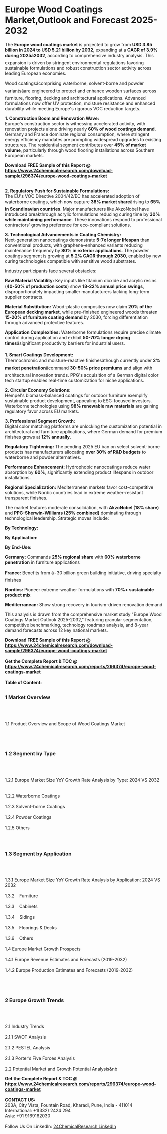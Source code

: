 <h1>Europe Wood Coatings Market,Outlook and Forecast 2025-2032</h1><p>The <strong>Europe wood coatings market</strong> is projected to grow from <strong>USD 3.85 billion in 2024 to USD 5.21 billion by 2032</strong>, expanding at a <strong>CAGR of 3.9% during 2025â2032</strong>, according to comprehensive industry analysis. This expansion is driven by stringent environmental regulations favoring sustainable formulations and robust construction sector activity across leading European economies.</p><p>Wood coatingsâcomprising waterborne, solvent-borne and powder variantsâare engineered to protect and enhance wooden surfaces across furniture, flooring, decking and architectural applications. Advanced formulations now offer UV protection, moisture resistance and enhanced durability while meeting Europe's rigorous VOC reduction targets.</p><p><strong>1. Construction Boom and Renovation Wave:</strong><br>
Europe's construction sector is witnessing accelerated activity, with renovation projects alone driving nearly <strong>60% of wood coatings demand</strong>. Germany and France dominate regional consumption, where stringent energy efficiency mandates are prompting widespread upgrades to existing structures. The residential segment contributes over <strong>45% of market volume</strong>, particularly through wood flooring installations across Southern European markets.</p><div><b>Download FREE Sample of this Report @ 
            <a href="https://www.24chemicalresearch.com/download-sample/296374/europe-wood-coatings-market">
            https://www.24chemicalresearch.com/download-sample/296374/europe-wood-coatings-market</a></b></div><br><p><strong>2. Regulatory Push for Sustainable Formulations:</strong><br>
The EU's VOC Directive 2004/42/EC has accelerated adoption of waterborne coatings, which now capture <strong>38% market share</strong>ârising to <strong>65% in Scandinavian countries</strong>. Major manufacturers like AkzoNobel have introduced breakthrough acrylic formulations reducing curing time by <strong>30% while maintaining performance</strong>. These innovations respond to professional contractors' growing preference for eco-compliant solutions.</p><p><strong>3. Technological Advancements in Coating Chemistry:</strong><br>
Next-generation nanocoatings demonstrate <strong>5-7x longer lifespan</strong> than conventional products, with graphene-enhanced variants reducing maintenance frequency by <strong>80% in exterior applications</strong>. The powder coatings segment is growing at <strong>5.2% CAGR through 2030</strong>, enabled by new curing technologies compatible with sensitive wood substrates.</p><p>Industry participants face several obstacles:</p><p><strong>Raw Material Volatility:</strong> Key inputs like titanium dioxide and acrylic resins (<strong>40-50% of production costs</strong>) show <strong>18-22% annual price swings</strong>, disproportionately impacting smaller manufacturers lacking long-term supplier contracts.</p><p><strong>Material Substitution:</strong> Wood-plastic composites now claim <strong>20% of the European decking market</strong>, while pre-finished engineered woods threaten <strong>15-20% of furniture coating demand</strong> by 2030, forcing differentiation through advanced protective features.</p><p><strong>Application Complexities:</strong> Waterborne formulations require precise climate control during application and exhibit <strong>50-70% longer drying times</strong>âsignificant productivity barriers for industrial users.</p><p><strong>1. Smart Coatings Development:</strong><br>
Thermochromic and moisture-reactive finishesâthough currently under <strong>2% market penetration</strong>âcommand <strong>30-50% price premiums</strong> and align with architectural innovation trends. PPG's acquisition of a German digital color tech startup enables real-time customization for niche applications.</p><p><strong>2. Circular Economy Solutions:</strong><br>
Hempel's biomass-balanced coatings for outdoor furniture exemplify sustainable product development, appealing to ESG-focused investors. Waterborne technologies using <strong>98% renewable raw materials</strong> are gaining regulatory favor across EU markets.</p><p><strong>3. Professional Segment Growth:</strong><br>
Digital color matching platforms are unlocking the customization potential in architectural and furniture applications, where German demand for premium finishes grows at <strong>12% annually</strong>.</p><p><strong>Regulatory Tightening:</strong> The pending 2025 EU ban on select solvent-borne products has manufacturers allocating <strong>over 30% of R&amp;D budgets</strong> to waterborne and powder alternatives.</p><p><strong>Performance Enhancement:</strong> Hydrophobic nanocoatings reduce water absorption by <strong>60%</strong>, significantly extending product lifespans in outdoor installations.</p><p><strong>Regional Specialization:</strong> Mediterranean markets favor cost-competitive solutions, while Nordic countries lead in extreme weather-resistant transparent finishes.</p><p>The market features moderate consolidation, with <strong>AkzoNobel (18% share)</strong> and <strong>PPG-Sherwin-Williams (25% combined)</strong> dominating through technological leadership. Strategic moves include:</p><p><strong>By Technology:</strong></p><p><strong>By Application:</strong></p><p><strong>By End-Use:</strong></p><p><strong>Germany:</strong> Commands <strong>25% regional share</strong> with <strong>60% waterborne penetration</strong> in furniture applications</p><p><strong>France:</strong> Benefits from â¬30 billion green building initiative, driving specialty finishes</p><p><strong>Nordics:</strong> Pioneer extreme-weather formulations with <strong>70%+ sustainable product mix</strong></p><p><strong>Mediterranean:</strong> Show strong recovery in tourism-driven renovation demand</p><p>This analysis is drawn from the comprehensive market study "Europe Wood Coatings Market Outlook 2025-2032," featuring granular segmentation, competitive benchmarking, technology roadmap analysis, and 8-year demand forecasts across 12 key national markets.</p><div><b>Download FREE Sample of this Report @ 
            <a href="https://www.24chemicalresearch.com/download-sample/296374/europe-wood-coatings-market">
            https://www.24chemicalresearch.com/download-sample/296374/europe-wood-coatings-market</a></b></div><br><div><b>Get the Complete Report & TOC @ 
            <a href="https://www.24chemicalresearch.com/reports/296374/europe-wood-coatings-market">
            https://www.24chemicalresearch.com/reports/296374/europe-wood-coatings-market</a></b></div><br>
            <b>Table of Content:</b><p><h2><span style="font-size:16px"><strong>1 Market Overview&nbsp;&nbsp; &nbsp;</strong></span></h2><br />
<br />
<p>1.1 Product Overview and Scope of Wood Coatings Market&nbsp;</p><br />
<br />
<h2><strong><span style="font-size:16px">1.2 Segment by Type&nbsp;&nbsp; &nbsp;</span></strong></h2><br />
<br />
<p>1.2.1 Europe Market Size YoY Growth Rate Analysis by Type: 2024 VS 2032&nbsp;&nbsp; &nbsp;<br /><br />
1.2.2 Waterborne Coatings&nbsp;&nbsp; &nbsp;<br /><br />
1.2.3 Solvent-borne Coatings<br /><br />
1.2.4 Powder Coatings<br /><br />
1.2.5 Others<br /><br />
<br />
<h2><span style="font-size:16px"><strong>1.3 Segment by Application&nbsp;&nbsp;</strong></span></h2><br />
<br />
<p>1.3.1 Europe Market Size YoY Growth Rate Analysis by Application: 2024 VS 2032&nbsp;&nbsp; &nbsp;<br /><br />
1.3.2&nbsp;&nbsp; &nbsp;Furniture<br /><br />
1.3.3&nbsp;&nbsp; &nbsp;Cabinets<br /><br />
1.3.4&nbsp;&nbsp; &nbsp;Sidings<br /><br />
1.3.5&nbsp;&nbsp; &nbsp;Floorings & Decks<br /><br />
1.3.6&nbsp;&nbsp; &nbsp;Others<br /><br />
1.4 Europe Market Growth Prospects&nbsp;&nbsp; &nbsp;<br /><br />
1.4.1 Europe Revenue Estimates and Forecasts (2019-2032)&nbsp;&nbsp; &nbsp;<br /><br />
1.4.2 Europe Production Estimates and Forecasts (2019-2032)&nbsp;&nbsp;</p><br />
<br />
<h2><span style="font-size:16px"><strong>2 Europe Growth Trends&nbsp;&nbsp; &nbsp;</strong></span></h2><br />
<br />
<p>2.1 Industry Trends&nbsp;&nbsp; &nbsp;<br /><br />
2.1.1 SWOT Analysis&nbsp;&nbsp; &nbsp;<br /><br />
2.1.2 PESTEL Analysis&nbsp;&nbsp; &nbsp;<br /><br />
2.1.3 Porter&rsquo;s Five Forces Analysis&nbsp;&nbsp; &nbsp;<br /><br />
2.2 Potential Market and Growth Potential Analysis&nb</p><div><b>Get the Complete Report & TOC @ 
            <a href="https://www.24chemicalresearch.com/reports/296374/europe-wood-coatings-market">
            https://www.24chemicalresearch.com/reports/296374/europe-wood-coatings-market</a></b></div><br><b>CONTACT US:</b><br>
            203A, City Vista, Fountain Road, Kharadi, Pune, India - 411014<br>
            International: +1(332) 2424 294<br>
            Asia: +91 9169162030 <br><br>
            Follow Us On LinkedIn: <a href="https://www.linkedin.com/company/24chemicalresearch/">24ChemicalResearch LinkedIn</a>
